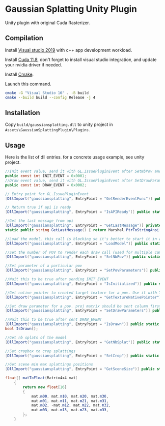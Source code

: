 # Gaussian Splatting Unity Plugin

Unity plugin with original Cuda Rasterizer.

## Compilation

Install [Visual studio 2019](https://learn.microsoft.com/fr-fr/visualstudio/install/install-visual-studio?view=vs-2019) with c++ app development workload.

Install [Cuda 11.8](https://developer.nvidia.com/cuda-11-8-0-download-archive), don't forget to install visual studio integration, and update your nvidia driver if needed.

Install [Cmake](https://cmake.org/).

Launch this command.
```sh
cmake -G "Visual Studio 16" . -B build
cmake --build build --config Release -j 4
```

## Installation

Copy `build/gaussiansplatting.dll` to unity project in `Assets\GaussianSplattingPlugin\Plugins`.

## Usage

Here is the list of dll entries. for a concrete usage example, see unity project.

```csharp
//Init event value, send it with GL.IssuePluginEvent after SetNbPov and SetPovParameters
public const int INIT_EVENT = 0x0001;
//Draw event value, send it with GL.IssuePluginEvent after SetDrawParameters
public const int DRAW_EVENT = 0x0002;

// Entry point for GL.IssuePluginEvent
[DllImport("gaussiansplatting", EntryPoint = "GetRenderEventFunc")] public static extern System.IntPtr GetRenderEventFunc();

// Return true if api is ready
[DllImport("gaussiansplatting", EntryPoint = "IsAPIReady")] public static extern bool IsAPIReady();

//Get the last message from api
[DllImport("gaussiansplatting", EntryPoint = "GetLastMessage")] private static extern System.IntPtr _GetLastMessage();
static public string GetLastMessage() { return Marshal.PtrToStringAnsi(_GetLastMessage()); }

//Load the model, this call is blocking so it's better to start it in a thread.
[DllImport("gaussiansplatting", EntryPoint = "LoadModel")] public static extern bool LoadModel(string file);

//Set the number of POV to render each draw call (used for multiple camera)
[DllImport("gaussiansplatting", EntryPoint = "SetNbPov")] public static extern void SetNbPov(int nb_pov);

//Set parameter of a particular pov
[DllImport("gaussiansplatting", EntryPoint = "SetPovParameters")] public static extern void SetPovParameters(int pov, int width, int height);

//Wait this to be true after sending INIT_EVENT
[DllImport("gaussiansplatting", EntryPoint = "IsInitialized")] public static extern bool IsInitialized();

//Get native pointer to created target texture for a pov. Use it with Texture2D.CreateExternalTexture
[DllImport("gaussiansplatting", EntryPoint = "GetTextureNativePointer")] public static extern System.IntPtr GetTextureNativePointer(int pov);

//Set draw parameter for a pov. proj matrix should be sent column first with x inverted. (see matToFloat helper function below)
[DllImport("gaussiansplatting", EntryPoint = "SetDrawParameters")] public static extern void SetDrawParameters(int pov, float[] position, float[] rotation, float[] proj, float fovy, float[] frustums);

//Wait this to be true after sent DRAW_EVENT
[DllImport("gaussiansplatting", EntryPoint = "IsDrawn")] public static extern 
bool IsDrawn();

//Get nb splats of the model
[DllImport("gaussiansplatting", EntryPoint = "GetNbSplat")] public static extern int GetNbSplat();

//Set cropbox to crop splattings
[DllImport("gaussiansplatting", EntryPoint = "SetCrop")] public static extern void SetCrop(float[] box_min, float[] box_max);

//Get scene min max splattings positions
[DllImport("gaussiansplatting", EntryPoint = "GetSceneSize")] public static extern void GetSceneSize(float[] scene_min, float[] scene_max);

float[] matToFloat(Matrix4x4 mat)
    {
        return new float[16]
        {
            mat.m00, mat.m10, mat.m20, mat.m30,
            mat.m01, mat.m11, mat.m21, mat.m31,
            mat.m02, -mat.m12, mat.m22, mat.m32,
            mat.m03, mat.m13, mat.m23, mat.m33,
        };
    }
```
